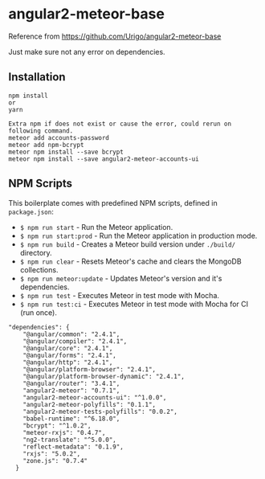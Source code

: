 # angular2-meteor-base
Reference from
https://github.com/Urigo/angular2-meteor-base

Just make sure not any error on dependencies.

## Installation

```
npm install 
or
yarn

Extra npm if does not exist or cause the error, could rerun on following command.
meteor add accounts-password
meteor add npm-bcrypt
meteor npm install --save bcrypt
meteor npm install --save angular2-meteor-accounts-ui
```

## NPM Scripts

This boilerplate comes with predefined NPM scripts, defined in `package.json`:

- `$ npm run start` - Run the Meteor application.
- `$ npm run start:prod` - Run the Meteor application in production mode.
- `$ npm run build` - Creates a Meteor build version under `./build/` directory.
- `$ npm run clear` - Resets Meteor's cache and clears the MongoDB collections.
- `$ npm run meteor:update` - Updates Meteor's version and it's dependencies.
- `$ npm run test` - Executes Meteor in test mode with Mocha.
- `$ npm run test:ci` - Executes Meteor in test mode with Mocha for CI (run once).


```
"dependencies": {
    "@angular/common": "2.4.1",
    "@angular/compiler": "2.4.1",
    "@angular/core": "2.4.1",
    "@angular/forms": "2.4.1",
    "@angular/http": "2.4.1",
    "@angular/platform-browser": "2.4.1",
    "@angular/platform-browser-dynamic": "2.4.1",
    "@angular/router": "3.4.1",
    "angular2-meteor": "0.7.1",
    "angular2-meteor-accounts-ui": "^1.0.0",
    "angular2-meteor-polyfills": "0.1.1",
    "angular2-meteor-tests-polyfills": "0.0.2",
    "babel-runtime": "^6.18.0",
    "bcrypt": "^1.0.2",
    "meteor-rxjs": "0.4.7",
    "ng2-translate": "^5.0.0",
    "reflect-metadata": "0.1.9",
    "rxjs": "5.0.2",
    "zone.js": "0.7.4"
  }
```
